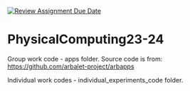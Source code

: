 [![Review Assignment Due Date](https://classroom.github.com/assets/deadline-readme-button-24ddc0f5d75046c5622901739e7c5dd533143b0c8e959d652212380cedb1ea36.svg)](https://classroom.github.com/a/zkY9Ra5N)
# PhysicalComputing23-24


Group work code - apps folder. Source code is from: https://github.com/arbalet-project/arbapps

Individual work codes - individual_experiments_code folder. 

